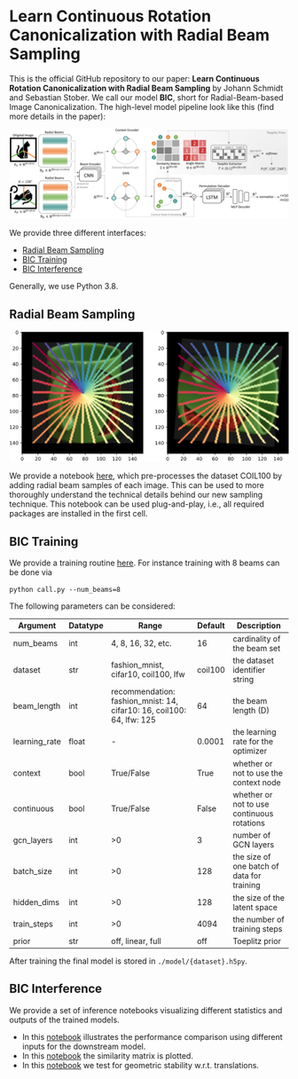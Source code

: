 # Learn Continuous Rotation Canonicalization with Radial Beam Sampling 

This is the official GitHub repository to our paper: 
**Learn Continuous Rotation Canonicalization with Radial Beam Sampling**
by Johann Schmidt and Sebastian Stober.
We call our model **BIC**, short for Radial-Beam-based Image Canonicalization.
The high-level model pipeline look like this (find more details in the paper):

![BIC](./img/model.svg)

We provide three different interfaces:
- [Radial Beam Sampling](#radial-beam-sampling)
- [BIC Training](#bic-training)
- [BIC Interference](#bic-interference)

Generally, we use Python 3.8.

## Radial Beam Sampling

![BIC](./img/radial_beams.svg)

We provide a notebook [here](./radialbeamsampling.ipynb), which pre-processes 
the dataset COIL100 by adding radial beam samples of each image.
This can be used to more thoroughly understand the technical details
behind our new sampling technique.
This notebook can be used plug-and-play, i.e., all required packages
are installed in the first cell.

## BIC Training

We provide a training routine [here](./call.py).
For instance training with 8 beams can be done via
```
python call.py --num_beams=8
```
The following parameters can be considered:

Argument | Datatype | Range | Default | Description
---|---|---|---|---
num_beams | int | 4, 8, 16, 32, etc. | 16 | cardinality of the beam set
dataset | str | fashion_mnist, cifar10, coil100, lfw | coil100 | the dataset identifier string
beam_length | int | recommendation: fashion_mnist: 14, cifar10: 16, coil100: 64, lfw: 125 | 64 | the beam length (D)
learning_rate | float | - | 0.0001 | the learning rate for the optimizer
context | bool | True/False | True | whether or not to use the context node
continuous | bool | True/False | False | whether or not to use continuous rotations
gcn_layers | int | >0 | 3 | number of GCN layers
batch_size | int | >0 | 128 | the size of one batch of data for training
hidden_dims | int | >0 | 128 | the size of the latent space
train_steps | int | >0 | 4094 | the number of training steps
prior | str | off, linear, full | off | Toeplitz prior

After training the final model is stored in `./model/{dataset}.h5py`.

## BIC Interference

We provide a set of inference notebooks visualizing different statistics and outputs of the trained models.
- In this [notebook](./experiment_downstream.ipynb) illustrates the performance comparison using different inputs for the downstream model.
- In this [notebook](./experiment_similarity.ipynb) the similarity matrix is plotted.
- In this [notebook](./experiment_stability.ipynb) we test for geometric stability w.r.t. translations.

